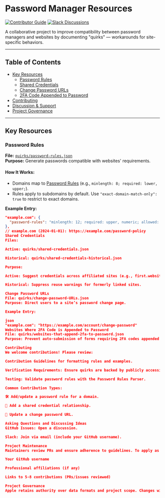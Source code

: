 # Password Manager Resources

[![Contributor Guide](https://img.shields.io/badge/Contributor%20-Guide-2ea44f)](CONTRIBUTING.md)
[![Slack Discussions](https://img.shields.io/badge/Join%20Slack-%23passwords-blueviolet)](mailto:password-manager-resources-maintainers@apple.com)

A collaborative project to improve compatibility between password managers and websites by documenting "quirks" — workarounds for site-specific behaviors.

---

## Table of Contents
- [Key Resources](#key-resources)
  - [Password Rules](#password-rules)
  - [Shared Credentials](#shared-credentials)
  - [Change Password URLs](#change-password-urls)
  - [2FA Code Appended to Password](#websites-where-2fa-code-is-appended-to-password)
- [Contributing](#contributing)
- [Discussion & Support](#asking-questions-and-discussing-ideas)
- [Project Governance](#project-governance)

---

## Key Resources

### Password Rules
**File:** [`quirks/password-rules.json`](quirks/password-rules.json)  
**Purpose:** Generate passwords compatible with websites' requirements.  

#### How It Works:
- Domains map to [Password Rules](https://developer.apple.com/password-rules/) (e.g., `minlength: 8; required: lower, upper;`).
- Rules apply to subdomains by default. Use `"exact-domain-match-only": true` to restrict to exact domains.  

**Example Entry:**
```json
"example.com": {
  "password-rules": "minlength: 12; required: upper, numeric; allowed: ascii-printable;"
},
// example.com (2024-01-01): https://example.com/password-policy
Shared Credentials
Files:

Active: quirks/shared-credentials.json

Historical: quirks/shared-credentials-historical.json

Purpose:

Active: Suggest credentials across affiliated sites (e.g., first.website and second.website).

Historical: Suppress reuse warnings for formerly linked sites.

Change Password URLs
File: quirks/change-password-URLs.json
Purpose: Direct users to a site’s password change page.

Example Entry:

json
"example.com": "https://example.com/account/change-password"
Websites Where 2FA Code is Appended to Password
File: quirks/websites-that-append-2fa-to-password.json
Purpose: Prevent auto-submission of forms requiring 2FA codes appended to passwords.

Contributing
We welcome contributions! Please review:

Contribution Guidelines for formatting rules and examples.

Verification Requirements: Ensure quirks are backed by publicly accessible evidence (e.g., a site’s help page).

Testing: Validate password rules with the Password Rules Parser.

Common Contribution Types:

🛠 Add/update a password rule for a domain.

🔗 Add a shared credential relationship.

🔄 Update a change password URL.

Asking Questions and Discussing Ideas
GitHub Issues: Open a discussion.

Slack: Join via email (include your GitHub username).

Project Maintenance
Maintainers review PRs and ensure adherence to guidelines. To apply as a maintainer, email us with:

Your GitHub username

Professional affiliations (if any)

Links to 5-8 contributions (PRs/issues reviewed)

Project Governance
Apple retains authority over data formats and project scope. Changes will be communicated transparently.

